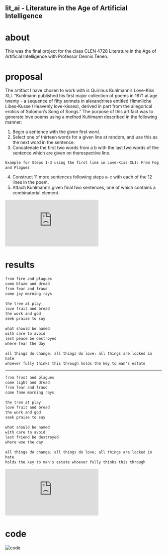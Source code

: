 ## lit_ai - Literature in the Age of Artificial Intelligence 

# about

This was the final project for the class CLEN 4728 Literature in the Age of Artificial Intelligence with Professor Dennis Tenen.

# proposal
The artifact I have chosen to work with is Quirinus Kuhlmann’s Love-Kiss XLI. “Kuhlmann published his first major collection of poems in 1671 at age twenty - a sequence of fifty sonnets in alexandrines entitled Himmliche Libes-Kusse (Heavenly love-kisses), derived in part from the allegorical erotics of Solomon’s Song of Songs.” The purpose of this artifact was to generate love poems using a method Kuhlmann described in the following manner:

1. Begin a sentence with the given first word.
2. Select one of thirteen words for a given line at random, and use this as the next word in the sentence.
3. Concatenate the first two words from a  b with the last two words of the sentence which are given on therespective line.

```
Example for Steps 1-3 using the first line in Love-Kiss XLI: From Fog and Plagues
```

4. Construct 11 more sentences following steps a-c with each of the 12 lines in the poem.
5. Attach Kuhlmann’s given final two sentences, one of which contains a combinatorial element.

![proposal](https://github.com/tmatrixhy/lit_ai/blob/master/proposal.pdf)

# results

```
from fire and plagues
come blaze and dread
from fear and fraud
come joy morning rays

the tree at play
love fruit and bread
the work and god
seek praise to say

what should be named
with care to avoid
lest peace be destroyed
where fear the day

all things do change; all things do love; all things are locked in hate
whoever fully thinks this through holds the key to man's estate
```

-------

```
from frost and plagues
come light and dread
from fear and fraud
come fame morning rays

the tree at play
love fruit and bread
the work and god
seek praise to say

what should be named
with care to avoid
lest friend be destroyed
where woe the day

all things do change; all things do love; all things are locked in hate
holds the key to man's estate whoever fully thinks this through
```

![results](https://github.com/tmatrixhy/lit_ai/blob/master/final_submission.pdf)

# code

![code](https://github.com/tmatrixhy/lit_ai/blob/master/lit_ai_FINAL.ipynb)